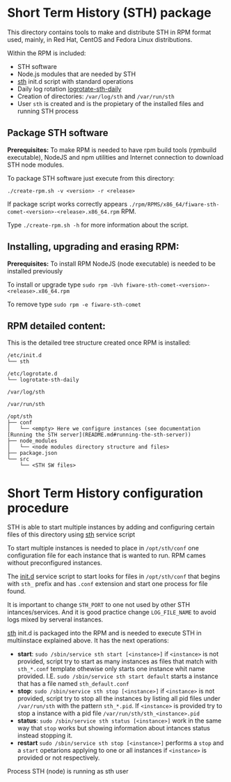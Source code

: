 # Short Term History (STH) package

This directory contains tools to make and distribute STH in RPM format used, mainly, in Red Hat, CentOS and
Fedora Linux distributions.

Within the RPM is included:
- STH software
- Node.js modules that are needed by STH
- [sth](rpm/SOURCES/etc/init.d/sth "sth") init.d script with standard operations
- Daily log rotation [logrotate-sth-daily](rpm/SOURCES/etc/logrotate.d/logrotate-sth-daily "logrotate")
- Creation of directories: `/var/log/sth` and `/var/run/sth`
- User `sth` is created and is the propietary of the installed files and running STH process

## Package STH software

**Prerequisites:** To make RPM is needed to have rpm build tools (rpmbuild executable), NodeJS and 
npm utilities and Internet connection to download STH node modules.

To package STH software just execute from this directory:

`./create-rpm.sh -v <version> -r <release>`

If package script works correctly appears `./rpm/RPMS/x86_64/fiware-sth-comet-<version>-<release>.x86_64.rpm` RPM.

Type `./create-rpm.sh -h` for more information about the script.

## Installing, upgrading and erasing RPM:

**Prerequisites:** To install RPM NodeJS (node executable) is needed to be installed previously

To install or upgrade type `sudo rpm -Uvh fiware-sth-comet-<version>-<release>.x86_64.rpm`

To remove type `sudo rpm -e fiware-sth-comet`

## RPM detailed content:

This is the detailed tree structure created once RPM is installed:

```
/etc/init.d
└── sth

/etc/logrotate.d
└── logrotate-sth-daily

/var/log/sth

/var/run/sth

/opt/sth
├── conf
│   └── <empty> Here we configure instances (see documentation [Running the STH server](README.md#running-the-sth-server))
├── node_modules
│   └── <node modules directory structure and files>
├── package.json
└── src
    └── <STH SW files>
```

# Short Term History configuration procedure

STH is able to start multiple instances by adding and configuring certain files of this directory
using [sth](rpm/SOURCES/etc/init.d/sth "sth") service script

To start multiple instances is needed to place in `/opt/sth/conf` one configuration file for 
each instance that is wanted to run. RPM cames without preconfigured instances.

The [init.d](rpm/SOURCES/etc/init.d/sth "sth") service script to start looks for files in 
`/opt/sth/conf` that begins with `sth_` prefix and has `.conf` extension and start one 
process for file found.

It is important to change `STH_PORT` to one not used by other STH intances/services. And it is
good practice change `LOG_FILE_NAME` to avoid logs mixed by serveral instances.

[sth](rpm/SOURCES/etc/init.d/sth "sth") init.d is packaged into the RPM and is needed to execute STH
in multiinstace explained above. It has the next operations:
- **start**: `sudo /sbin/service sth start [<instance>]` if `<instance>` is not provided, script try to
start as many instances as files that match with `sth_*.conf` template othewise only starts one 
instance whit name provided. I.E. `sudo /sbin/service sth start default` starts a instance that has a
file named `sth_default.conf`
- **stop**: `sudo /sbin/service sth stop [<instance>]` if `<instance>` is not provided, script try to
stop all the instances by listing all pid files under `/var/run/sth` with the pattern `sth_*.pid`.
If `<instance>` is provided try to stop a instance with a pid file `/var/run/sth/sth_<instance>.pid`
- **status**: `sudo /sbin/service sth status [<instance>]` work in the same way that `stop` works but 
showing information about intances status instead stopping it.
- **restart** `sudo /sbin/service sth stop [<instance>]` performs a `stop` and a `start` opetarions 
applying to one or all instances if `<instance>` is provided or not respectively.

Process STH (node) is running as sth user

